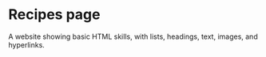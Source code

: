 # Recipes page
A website showing basic HTML skills, with lists, headings, text, images, and hyperlinks.